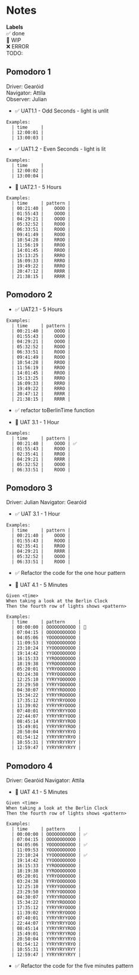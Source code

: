 # Notes

**Labels**  
✅ done  
🚧 WIP  
❌ ERROR  
TODO:

## Pomodoro 1

Driver: Gearóid  
Navigator: Attila  
Observer: Julian

- ✅ UAT1.1 - Odd Seconds - light is unlit

```
Examples:
  | time     |
  | 12:00:01 |
  | 13:00:03 |
```

- ✅ UAT1.2 - Even Seconds - light is lit

```
Examples:
  | time     |
  | 12:00:02 |
  | 13:00:04 |
```

- 🚧 UAT2.1 - 5 Hours

```
Examples:
  | time     | pattern |
  | 00:21:40 |    OOOO |
  | 01:55:43 |    OOOO |
  | 04:29:21 |    OOOO |
  | 05:32:52 |    ROOO |
  | 06:33:51 |    ROOO |
  | 09:41:49 |    ROOO |
  | 10:54:28 |    RROO |
  | 11:56:19 |    RROO |
  | 14:01:45 |    RROO |
  | 15:13:25 |    RRRO |
  | 16:09:33 |    RRRO |
  | 19:49:22 |    RRRO |
  | 20:47:12 |    RRRR |
  | 21:38:15 |    RRRR |
```

## Pomodoro 2

- ✅ UAT2.1 - 5 Hours

```
Examples:
  | time     | pattern |
  | 00:21:40 |    OOOO |
  | 01:55:43 |    OOOO |
  | 04:29:21 |    OOOO |
  | 05:32:52 |    ROOO |
  | 06:33:51 |    ROOO |
  | 09:41:49 |    ROOO |
  | 10:54:28 |    RROO |
  | 11:56:19 |    RROO |
  | 14:01:45 |    RROO |
  | 15:13:25 |    RRRO |
  | 16:09:33 |    RRRO |
  | 19:49:22 |    RRRO |
  | 20:47:12 |    RRRR |
  | 21:38:15 |    RRRR |
```

- ✅ refactor toBerlinTime function

- 🚧 UAT 3.1 - 1 Hour

```
Examples:
  | time     | pattern |
  | 00:21:40 |    OOOO | ✅
  | 01:55:43 |    ROOO |
  | 02:35:41 |    RROO |
  | 04:29:21 |    RRRR |
  | 05:32:52 |    OOOO |
  | 06:33:51 |    ROOO |
```

## Pomodoro 3

Driver: Julian
Navigator: Gearóid

- ✅ UAT 3.1 - 1 Hour

```
Examples:
  | time     | pattern |
  | 00:21:40 |    OOOO |
  | 01:55:43 |    ROOO |
  | 02:35:41 |    RROO |
  | 04:29:21 |    RRRR |
  | 05:32:52 |    OOOO |
  | 06:33:51 |    ROOO |
```

- ✅ Refactor the code for the one hour pattern

- 🚧 UAT 4.1 - 5 Minutes

```
Given <time>
When taking a look at the Berlin Clock
Then the fourth row of lights shows <pattern>

Examples:
  | time     | pattern     |
  | 00:00:00 | OOOOOOOOOOO | 🚧
  | 07:04:15 | OOOOOOOOOOO |
  | 04:05:06 | YOOOOOOOOOO |
  | 11:09:53 | YOOOOOOOOOO |
  | 23:10:24 | YYOOOOOOOOO |
  | 19:14:42 | YYOOOOOOOOO |
  | 16:15:33 | YYROOOOOOOO |
  | 18:19:38 | YYROOOOOOOO |
  | 05:20:01 | YYRYOOOOOOO |
  | 03:24:38 | YYRYOOOOOOO |
  | 12:25:10 | YYRYYOOOOOO |
  | 23:29:50 | YYRYYOOOOOO |
  | 04:30:07 | YYRYYROOOOO |
  | 15:34:22 | YYRYYROOOOO |
  | 17:35:12 | YYRYYRYOOOO |
  | 11:39:02 | YYRYYRYOOOO |
  | 07:40:01 | YYRYYRYYOOO |
  | 22:44:07 | YYRYYRYYOOO |
  | 08:45:14 | YYRYYRYYROO |
  | 15:49:01 | YYRYYRYYROO |
  | 20:50:04 | YYRYYRYYRYO |
  | 01:54:12 | YYRYYRYYRYO |
  | 10:55:31 | YYRYYRYYRYY |
  | 12:59:47 | YYRYYRYYRYY |
```

## Pomodoro 4

Driver: Gearóid
Navigator: Attila

- 🚧 UAT 4.1 - 5 Minutes

```
Given <time>
When taking a look at the Berlin Clock
Then the fourth row of lights shows <pattern>

Examples:
  | time     | pattern     |
  | 00:00:00 | OOOOOOOOOOO | ✅
  | 07:04:15 | OOOOOOOOOOO |
  | 04:05:06 | YOOOOOOOOOO | ✅
  | 11:09:53 | YOOOOOOOOOO |
  | 23:10:24 | YYOOOOOOOOO | ✅
  | 19:14:42 | YYOOOOOOOOO |
  | 16:15:33 | YYROOOOOOOO |
  | 18:19:38 | YYROOOOOOOO |
  | 05:20:01 | YYRYOOOOOOO |
  | 03:24:38 | YYRYOOOOOOO |
  | 12:25:10 | YYRYYOOOOOO |
  | 23:29:50 | YYRYYOOOOOO |
  | 04:30:07 | YYRYYROOOOO |
  | 15:34:22 | YYRYYROOOOO |
  | 17:35:12 | YYRYYRYOOOO |
  | 11:39:02 | YYRYYRYOOOO |
  | 07:40:01 | YYRYYRYYOOO |
  | 22:44:07 | YYRYYRYYOOO |
  | 08:45:14 | YYRYYRYYROO |
  | 15:49:01 | YYRYYRYYROO |
  | 20:50:04 | YYRYYRYYRYO |
  | 01:54:12 | YYRYYRYYRYO |
  | 10:55:31 | YYRYYRYYRYY |
  | 12:59:47 | YYRYYRYYRYY |
```

- ✅ Refactor the code for the five minutes pattern
